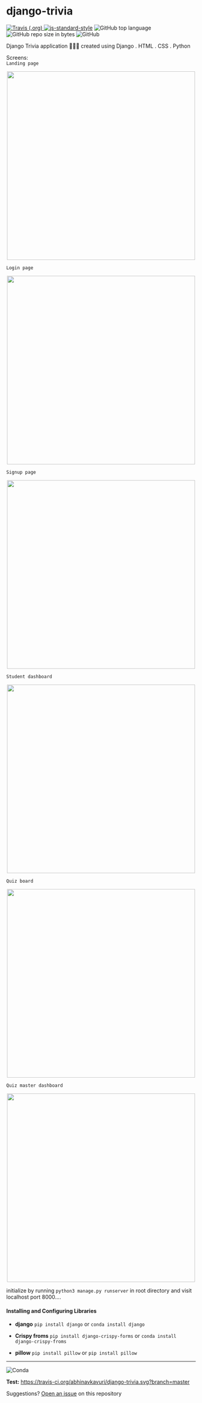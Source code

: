 # django-trivia
<a href="https://travis-ci.org/abhinavkavuri/django-trivia"><img alt="Travis (.org)" src="https://img.shields.io/travis/abhinavkavuri/django-trivia.svg?color=blue&logo=github&logoColor=yellow"> </a> [![js-standard-style](https://img.shields.io/badge/code%20style-standard-brightgreen.svg)](https://#) <img alt="GitHub top language" src="https://img.shields.io/github/languages/top/abhinavkavuri/django-trivia.svg"> <img alt="GitHub repo size in bytes" src="https://img.shields.io/github/repo-size/abhinavkavuri/django-trivia.svg?color=red&style=flat-square"> <img alt="GitHub" src="https://img.shields.io/github/license/abhinavkavuri/django-trivia.svg?color=magenta&logo=mozilla&style=flat-square">

Django Trivia application 🧠🎯🔮
created using Django . HTML . CSS . Python

Screens: <br>
`Landing page`<br>
<div align="center">
    <img src="https://i.postimg.cc/zD7Z0xjb/Screenshot-from-2020-02-03-16-43-22.png" width="500px"></img> 
</div>

`Login page`<br>
<div align="center">
    <img src="https://i.postimg.cc/C14trKjT/Screenshot-from-2020-02-03-16-43-37.png" width="500px"></img> 
</div>

`Signup page`<br>
<div align="center">
    <img src="https://i.postimg.cc/8CRnsCXJ/Screenshot-from-2020-02-03-16-43-46.png" width="500px"></img> 
</div>

`Student dashboard`<br>
<div align="center">
    <img src="https://i.postimg.cc/C51vvshk/Screenshot-from-2020-02-03-16-44-01.png" width="500px"></img> 
</div>

`Quiz board`<br>
<div align="center">
    <img src="https://i.postimg.cc/HncwcZWZ/Screenshot-from-2020-02-03-16-44-14.png" width="500px"></img> 
</div>

`Quiz master dashboard`<br>
<div align="center">
    <img src="https://i.postimg.cc/XNmkkMP7/Screenshot-from-2020-02-03-16-44-53.png" width="500px"></img> 
</div>

initialize by running `python3 manage.py runserver` in root directory and visit localhost port 8000....

#### Installing and Configuring Libraries

- **django**    `pip install django` or `conda install django`

- **Crispy froms**   `pip install django-crispy-forms` or `conda install django-crispy-froms`

- **pillow**      `pip install pillow` or `pip install pillow`


---
<img alt="Conda" src="https://img.shields.io/conda/pn/conda-forge/python.svg?color=black&logo=python&logoColor=yellow">

**Test:**  https://travis-ci.org/abhinavkavuri/django-trivia.svg?branch=master

Suggestions? [Open an issue](http://github.com/abhinavkavuri/django-trivia/issues/new) on this repository
